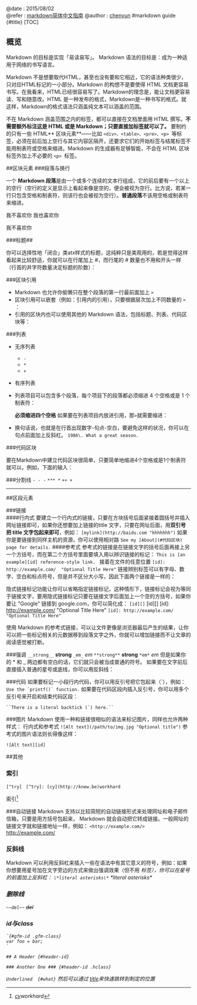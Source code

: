 @date : 2015/08/02  
@refer : [markdown简体中文指南](http://www.appinn.com/markdown/ "hahah")
@author : [chenyun](i.knew.be)
#markdown guide {#title}
[TOC]
## 概览 

Markdown 的目标是实现「易读易写」。
Markdown 语法的目标是：成为一种适用于网络的书写语言。

Markdown 不是想要取代HTML，甚至也没有要和它相近，它的语法种类很少，只对应HTML标记的一小部分。Markdown 的构想不是要使得 HTML 文档更容易书写。在我看来，HTML已经很容易写了。Markdown的理念是，能让文档更容易读、写和随意改。HTML 是一种发布的格式，Markdown是一种书写的格式。就这样，Markdown的格式语法只涵盖纯文本可以涵盖的范围。

不在 Markdown 涵盖范围之内的标签，都可以直接在文档里面用 HTML 撰写。**不需要额外标注这是 HTML 或是 Markdown；只要直接加标签就可以了。**
要制约的只有一些 HTML** 区块元素**――比如 `<div>、<table>、<pre>、<p> `等标签，必须在前后加上空行与其它内容区隔开，还要求它们的开始标签与结尾标签不能用制表符或空格来缩进。Markdown 的生成器有足够智能，不会在 HTML 区块标签外加上不必要的 `<p> `标签。

##区块元素
###段落与换行

一个 **Markdown 段落**是由一个或多个连续的文本行组成，它的前后要有一个以上的空行（空行的定义是显示上看起来像是空的，便会被视为空行。比方说，若某一行只包含空格和制表符，则该行也会被视为空行）。**普通段落**不该用空格或制表符来缩进。

 我不喜欢你
 我也喜欢你

我不喜欢你

###标题##

你可以选择性地「闭合」类atx样式的标题，这纯粹只是美观用的，若是觉得这样看起来比较舒适，你就可以在行尾加上 #，而行尾的 # 数量也不用和开头一样（行首的井字符数量决定标题的阶数）：

###区块引用

- Markdown 也允许你偷懒只在整个段落的第一行最前面加上 `>` 
- 区块引用可以嵌套（例如：引用内的引用），只要根据层次加上不同数量的 `>` ：
- 引用的区块内也可以使用其他的 Markdown 语法，包括标题、列表、代码区块等：

###列表

- 无序列表
	-  `-`
	-  `*`
	-  `+`
- 有序列表
- 列表项目可以包含多个段落，每个项目下的段落都必须缩进 4 个空格或是 1 个制表符：

	**必须缩进四个空格**
	如果要在列表项目内放进引用，那` > `就需要缩进：
- 换句话说，也就是在行首出现数字-句点-空白，要避免这样的状况，你可以在句点前面加上反斜杠。
`1986\. What a great season.`

###代码区块

要在Markdown中建立代码区块很简单，只要简单地缩进4个空格或是1个制表符就可以，例如，下面的输入：

###分割线
`- - -`
`*** *`
`++ +  `

 ---

##区段元素

###链接	
####行内式
 要建立一个行内式的链接，只要在方块括号后面紧接着圆括号并插入网址链接即可，如果你还想要加上链接的title 文字，只要在网址后面，用**双引号把 title 文字包起来即可**，例如：
 `[mylink](http://baidu.com "hhhhhhh")`
 如果你是要链接到同样主机的资源，你可以使用相对路
 `See my [About](#代码区块) page for details.`
####参考式
 参考式的链接是在链接文字的括号后面再接上另一个方括号，而在第二个方括号里面要填入用以辨识链接的标记：
 `This is [an example][id] reference-style link. `
 接着在文件的任意位置
 `[id]: http://example.com/  "Optional Title Here"`
 链接辨别标签可以有字母、数字、空白和标点符号，但是并不区分大小写，因此下面两个链接是一样的：

 隐式链接标记功能让你可以省略指定链接标记，这种情形下，链接标记会视为等同于链接文字，要用隐式链接标记只要在链接文字后面加上一个空的方括号，如果你要让 "Google" 链接到 google.com，你可以简化成：
`[id][]`   [id][]  [id]: http://example.com/  "Optional Title Here"
`[id]: http://example.com/  "Optional Title Here"`

使用 Markdown 的参考式链接，可以让文件更像是浏览器最后产生的结果，让你可以把一些标记相关的元数据移到段落文字之外，你就可以增加链接而不让文章的阅读感觉被打断。

###强调
`__strong__`  __strong__
`_em_`  _em_
`**strong**`   **strong**
`*em*`   *em*
但是如果你的 * 和 _ 两边都有空白的话，它们就只会被当成普通的符号。
如果要在文字前后直接插入普通的星号或底线，你可以用反斜线：

###代码 
如果要标记一小段行内代码，你可以用反引号把它包起来（\`），例如：```Use the `printf()` function.```
如果要在代码区段内插入反引号，你可以用多个反引号来开启和结束代码区段：
```
``There is a literal backtick (`) here.``
```

###图片
Markdown 使用一种和链接很相似的语法来标记图片，同样也允许两种样式： 行内式和参考式
`![Alt text](/path/to/img.jpg "Optional title")`
参考式的图片语法则长得像这样：

`![Alt text][id]`

##其他
### 索引
`[^try]`
` [^try]: [cy](http://knew.be)workhard`

索引[^try]

###自动链接
Markdown 支持以比较简短的自动链接形式来处理网址和电子邮件信箱，只要是用方括号包起来， Markdown 就会自动把它转成链接。一般网址的链接文字就和链接地址一样，例如：
`<http://example.com/>`  <http://example.com/>	
### 反斜线
Markdown 可以利用反斜杠来插入一些在语法中有其它意义的符号，例如：如果你想要用星号加在文字旁边的方式来做出强调效果（但不用 <em> 标签），你可以在星号的前面加上反斜杠：
`\*literal asterisks\*`
\*literal asterisks\*
### 删除线
`~~del~~` ~~del~~

### id与class
```
`{#gfm-id .gfm-class}
var foo = bar;
`
```
`## A Header {#header-id}`

`### Another One ### {#header-id .hclass}`

`Underlined  {#what}`
然后可以通过
[title](#title)来快速跳转到制定的位置





[^try]: [cy](http://knew.be)workhard 

